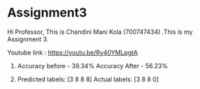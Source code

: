 # Assignment3

Hi Professor,
This is Chandini Mani Kola (700747434) .This is my Assignment 3.

Youtube link : https://youtu.be/Ry40YMLpgtA

1) Accuracy before - 39.34%
   Accuracy After - 56.23%

2) Predicted labels: [3 8 8 8]
   Actual labels: [3 8 8 0]


